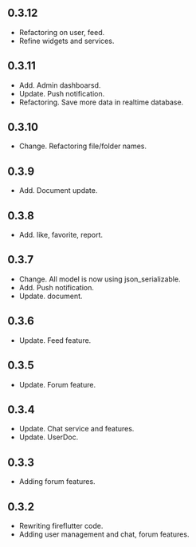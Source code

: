 ## 0.3.12

* Refactoring on user, feed.
* Refine widgets and services.


## 0.3.11

* Add. Admin dashboarsd.
* Update. Push notification.
* Refactoring. Save more data in realtime database.

## 0.3.10

* Change. Refactoring file/folder names.

## 0.3.9

* Add. Document update.

## 0.3.8

* Add. like, favorite, report.

## 0.3.7

* Change. All model is now using json_serializable.
* Add. Push notification.
* Update. document.


## 0.3.6

* Update. Feed feature.


## 0.3.5

* Update. Forum feature.


## 0.3.4

* Update. Chat service and features.
* Update. UserDoc.



## 0.3.3

* Adding forum features.



## 0.3.2

* Rewriting fireflutter code.
* Adding user management and chat, forum features.


